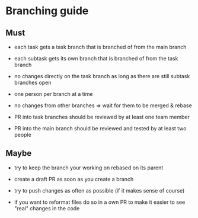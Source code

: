 # Branching guide

## Must

- each task gets a task branch that is branched of from the main branch

- each subtask gets its own branch that is branched of from the task branch

- no changes directly on the task branch as long as there are still subtask branches open

- one person per branch at a time

- no changes from other branches => wait for them to be merged & rebase

- PR into task branches should be reviewed by at least one team member

- PR into the main branch should be reviewed and tested by at least two people

## Maybe

- try to keep the branch your working on rebased on its parent

- create a draft PR as soon as you create a branch

- try to push changes as often as possible (if it makes sense of course)

- if you want to reformat files do so in a own PR to make it easier to see "real" changes in the code